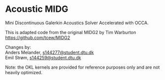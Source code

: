 Acoustic MIDG
====

Mini Discontinuous Galerkin Acoustics Solver Accelerated with OCCA.

This is adapted code from the original MIDG2 by Tim Warburton  
https://github.com/tcew/MIDG2



Changes by:  
Anders Melander, s144277@student.dtu.dk  
Emil Strøm, s144259@student.dtu.dk  

Note: the OKL kernels are provided for reference purposes only and are not heavily optimized. 

